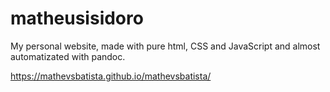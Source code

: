 # matheusisidoro

My personal website, made with pure html, CSS and JavaScript and almost automatizated with pandoc.

https://mathevsbatista.github.io/mathevsbatista/
